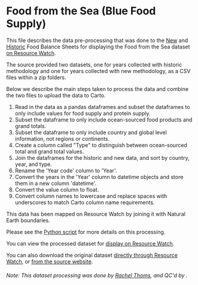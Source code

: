 # Food from the Sea (Blue Food Supply)
This file describes the data pre-processing that was done to the [New](http://www.fao.org/faostat/en/#data/FBS) and [Historic](http://www.fao.org/faostat/en/#data/FBSH) Food Balance Sheets for displaying the Food from the Sea dataset [on Resource Watch](https://resourcewatch.org/data/explore/24ad32a0-b25f-44ff-9bc0-2650ea29e0b4).

The source provided two datasets, one for years collected with historic methodology and one for years collected with new methodology, as a CSV files within a zip folders.

Below we describe the main steps taken to process the data and combine the two files to upload the data to Carto.

1. Read in the data as a pandas dataframes and subset the dataframes to only include values for food supply and protein supply. 
2. Subset the dataframe to only include ocean-sourced food products and grand totals.
3. Subset the dataframe to only include country and global level information, not regions or continents.
4. Create a column called "Type" to distinguish between ocean-sourced total and grand total values.
5. Join the dataframes for the historic and new data, and sort by country, year, and type.
6. Rename the 'Year code' column to 'Year'.
7. Convert the years in the 'Year' column to datetime objects and store them in a new column 'datetime'.
8. Convert the value column to float.
9. Convert column names to lowercase and replace spaces with underscores to match Carto column name requirements.

This data has been mapped on Resource Watch by joining it with Natural Earth boundaries. 

Please see the [Python script](https://github.com/resource-watch/data-pre-processing/blob/master/foo_061_rw0_marine_food_supply/foo_061_rw0_marine_food_supply_processing.py) for more details on this processing.

You can view the processed dataset for [display on Resource Watch](https://resourcewatch.org/data/explore/24ad32a0-b25f-44ff-9bc0-2650ea29e0b4).

You can also download the original dataset [directly through Resource Watch](https://wri-public-data.s3.amazonaws.com/resourcewatch/foo_061_rw0_marine_food_supply.zip), or [from the source website](http://www.fao.org/faostat/en/#data/FBS).

###### Note: This dataset processing was done by [Rachel Thoms](https://www.wri.org/profile/rachel-thoms), and QC'd by [](https://www.wri.org/profile).